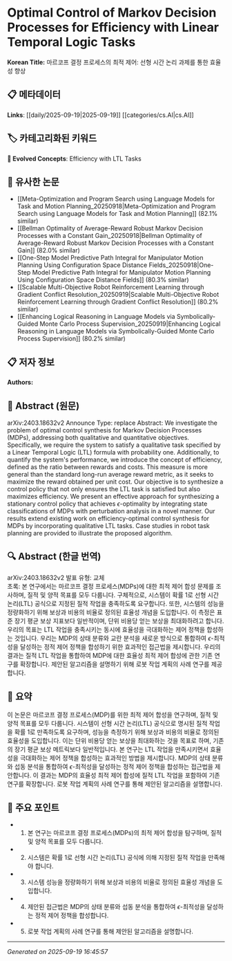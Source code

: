 
# Optimal Control of Markov Decision Processes for Efficiency with Linear Temporal Logic Tasks

**Korean Title:** 마르코프 결정 프로세스의 최적 제어: 선형 시간 논리 과제를 통한 효율성 향상

## 📋 메타데이터

**Links**: [[daily/2025-09-19|2025-09-19]] [[categories/cs.AI|cs.AI]]

## 🏷️ 카테고리화된 키워드
**🚀 Evolved Concepts**: Efficiency with LTL Tasks

## 🔗 유사한 논문
- [[Meta-Optimization and Program Search using Language Models for Task and Motion Planning_20250918|Meta-Optimization and Program Search using Language Models for Task and Motion Planning]] (82.1% similar)
- [[Bellman Optimality of Average-Reward Robust Markov Decision Processes with a Constant Gain_20250918|Bellman Optimality of Average-Reward Robust Markov Decision Processes with a Constant Gain]] (82.0% similar)
- [[One-Step Model Predictive Path Integral for Manipulator Motion Planning Using Configuration Space Distance Fields_20250918|One-Step Model Predictive Path Integral for Manipulator Motion Planning Using Configuration Space Distance Fields]] (80.3% similar)
- [[Scalable Multi-Objective Robot Reinforcement Learning through Gradient Conflict Resolution_20250919|Scalable Multi-Objective Robot Reinforcement Learning through Gradient Conflict Resolution]] (80.2% similar)
- [[Enhancing Logical Reasoning in Language Models via Symbolically-Guided Monte Carlo Process Supervision_20250919|Enhancing Logical Reasoning in Language Models via Symbolically-Guided Monte Carlo Process Supervision]] (80.2% similar)

## 📋 저자 정보

**Authors:** 

## 📄 Abstract (원문)

arXiv:2403.18632v2 Announce Type: replace 
Abstract: We investigate the problem of optimal control synthesis for Markov Decision Processes (MDPs), addressing both qualitative and quantitative objectives. Specifically, we require the system to satisfy a qualitative task specified by a Linear Temporal Logic (LTL) formula with probability one. Additionally, to quantify the system's performance, we introduce the concept of efficiency, defined as the ratio between rewards and costs. This measure is more general than the standard long-run average reward metric, as it seeks to maximize the reward obtained per unit cost. Our objective is to synthesize a control policy that not only ensures the LTL task is satisfied but also maximizes efficiency. We present an effective approach for synthesizing a stationary control policy that achieves $\epsilon$-optimality by integrating state classifications of MDPs with perturbation analysis in a novel manner. Our results extend existing work on efficiency-optimal control synthesis for MDPs by incorporating qualitative LTL tasks. Case studies in robot task planning are provided to illustrate the proposed algorithm.

## 🔍 Abstract (한글 번역)

arXiv:2403.18632v2 발표 유형: 교체  
초록: 본 연구에서는 마르코프 결정 프로세스(MDPs)에 대한 최적 제어 합성 문제를 조사하며, 질적 및 양적 목표를 모두 다룹니다. 구체적으로, 시스템이 확률 1로 선형 시간 논리(LTL) 공식으로 지정된 질적 작업을 충족하도록 요구합니다. 또한, 시스템의 성능을 정량화하기 위해 보상과 비용의 비율로 정의된 효율성 개념을 도입합니다. 이 측정은 표준 장기 평균 보상 지표보다 일반적이며, 단위 비용당 얻는 보상을 최대화하려고 합니다. 우리의 목표는 LTL 작업을 충족시키는 동시에 효율성을 극대화하는 제어 정책을 합성하는 것입니다. 우리는 MDP의 상태 분류와 교란 분석을 새로운 방식으로 통합하여 $\epsilon$-최적성을 달성하는 정적 제어 정책을 합성하기 위한 효과적인 접근법을 제시합니다. 우리의 결과는 질적 LTL 작업을 통합하여 MDP에 대한 효율성 최적 제어 합성에 관한 기존 연구를 확장합니다. 제안된 알고리즘을 설명하기 위해 로봇 작업 계획의 사례 연구를 제공합니다.

## 📝 요약

이 논문은 마르코프 결정 프로세스(MDP)를 위한 최적 제어 합성을 연구하며, 질적 및 양적 목표를 모두 다룹니다. 시스템이 선형 시간 논리(LTL) 공식으로 명시된 질적 작업을 확률 1로 만족하도록 요구하며, 성능을 측정하기 위해 보상과 비용의 비율로 정의된 효율성을 도입합니다. 이는 단위 비용당 얻는 보상을 최대화하는 것을 목표로 하며, 기존의 장기 평균 보상 메트릭보다 일반적입니다. 본 연구는 LTL 작업을 만족시키면서 효율성을 극대화하는 제어 정책을 합성하는 효과적인 방법을 제시합니다. MDP의 상태 분류와 섭동 분석을 통합하여 $\epsilon$-최적성을 달성하는 정적 제어 정책을 합성하는 접근법을 제안합니다. 이 결과는 MDP의 효율성 최적 제어 합성에 질적 LTL 작업을 포함하여 기존 연구를 확장합니다. 로봇 작업 계획의 사례 연구를 통해 제안된 알고리즘을 설명합니다.

## 🎯 주요 포인트

- 1. 본 연구는 마르코프 결정 프로세스(MDPs)의 최적 제어 합성을 탐구하며, 질적 및 양적 목표를 모두 다룹니다.

- 2. 시스템은 확률 1로 선형 시간 논리(LTL) 공식에 의해 지정된 질적 작업을 만족해야 합니다.

- 3. 시스템 성능을 정량화하기 위해 보상과 비용의 비율로 정의된 효율성 개념을 도입합니다.

- 4. 제안된 접근법은 MDP의 상태 분류와 섭동 분석을 통합하여 $\epsilon$-최적성을 달성하는 정적 제어 정책을 합성합니다.

- 5. 로봇 작업 계획의 사례 연구를 통해 제안된 알고리즘을 설명합니다.

---

*Generated on 2025-09-19 16:45:57*